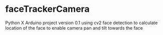 # faceTrackerCamera
Python X Arduino project
version 0.1
using cv2 face detection to calculate location of the face to enable camera pan and tilt towards the face

